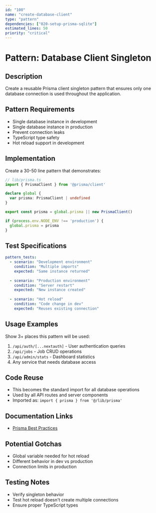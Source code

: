 ```yaml
---
id: "100"
name: "create-database-client"
type: "pattern"
dependencies: ["020-setup-prisma-sqlite"]
estimated_lines: 50
priority: "critical"
---
```


# Pattern: Database Client Singleton

## Description
Create a reusable Prisma client singleton pattern that ensures only one database connection is used throughout the application.

## Pattern Requirements
- Single database instance in development
- Single database instance in production
- Prevent connection leaks
- TypeScript type safety
- Hot reload support in development

## Implementation
Create a 30-50 line pattern that demonstrates:
```typescript
// lib/prisma.ts
import { PrismaClient } from '@prisma/client'

declare global {
  var prisma: PrismaClient | undefined
}

export const prisma = global.prisma || new PrismaClient()

if (process.env.NODE_ENV !== 'production') {
  global.prisma = prisma
}
```

## Test Specifications
```yaml
pattern_tests:
  - scenario: "Development environment"
    condition: "Multiple imports"
    expected: "Same instance returned"
  
  - scenario: "Production environment"
    condition: "Server restart"
    expected: "New instance created"
  
  - scenario: "Hot reload"
    condition: "Code change in dev"
    expected: "Reuses existing connection"
```

## Usage Examples
Show 3+ places this pattern will be used:
1. `/api/auth/[...nextauth]` - User authentication queries
2. `/api/jobs` - Job CRUD operations
3. `/api/admin/stats` - Dashboard statistics
4. Any service that needs database access

## Code Reuse
- This becomes the standard import for all database operations
- Used by all API routes and server components
- Imported as: `import { prisma } from '@/lib/prisma'`

## Documentation Links
- [Prisma Best Practices](https://www.prisma.io/docs/guides/database/troubleshooting-orm/help-articles/nextjs-prisma-client-dev-practices)

## Potential Gotchas
- Global variable needed for hot reload
- Different behavior in dev vs production
- Connection limits in production

## Testing Notes
- Verify singleton behavior
- Test hot reload doesn't create multiple connections
- Ensure proper TypeScript types